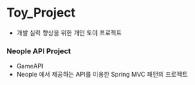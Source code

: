 # Toy_Project

- 개발 실력 향상을 위한 개인 토이 프로젝트 

### Neople API Project

- GameAPI
- Neople 에서 제공하는 API를 이용한 Spring MVC 패턴의 프로젝트

